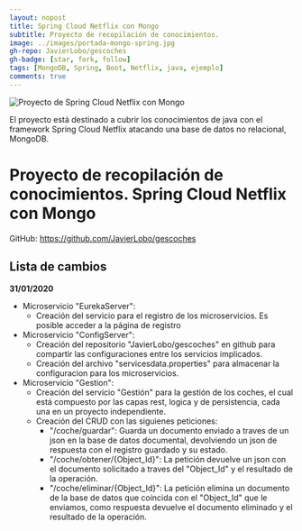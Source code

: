 ```yaml
---
layout: nopost
title: Spring Cloud Netflix con Mongo
subtitle: Proyecto de recopilación de conocimientos.
image: ../images/portada-mongo-spring.jpg
gh-repo: JavierLobo/gescoches
gh-badge: [star, fork, follow]
tags: [MongoDB, Spring, Boot, Netflix, java, ejemplo]
comments: true
---
```

![](../images/portada-mongo-spring.jpg "Proyecto de Spring Cloud Netflix con Mongo") 

El proyecto está destinado a cubrir los conocimientos de java con el framework Spring Cloud Netflix atacando una base de datos no relacional, MongoDB.

# Proyecto de recopilación de conocimientos. Spring Cloud Netflix con Mongo 


GitHub: https://github.com/JavierLobo/gescoches

## **Lista de cambios**

**31/01/2020**
- Microservicio "EurekaServer":
    - Creación del servicio para el registro de los microservicios. Es posible acceder a la página de registro
- Microservicio "ConfigServer":
    - Creación del repositorio "JavierLobo/gescoches" en github para compartir las configuraciones entre los servicios implicados.
    - Creación del archivo "servicesdata.properties" para almacenar la configuracion para los microservicios.
- Microservicio "Gestion":
    - Creación del servicio "Gestión" para la gestión de los coches, el cual está compuesto por las capas rest, logica y de persistencia, cada una en un proyecto independiente.
    - Creación del CRUD con las siguienes peticiones:
        - "/coche/guardar": Guarda un documento enviado a traves de un json en la base de datos documental, devolviendo un json de respuesta con el registro guardado y su estado.
        - "/coche/obtener/{Object_Id}": La petición devuelve un json con el documento solicitado a traves del "Object_Id" y el resultado de la operación.
        - "/coche/eliminar/{Object_Id}": La petición elimina un documento de la base de datos que coincida con el "Object_Id" que le enviamos, como respuesta devuelve el documento eliminado y el resultado de la operación.
